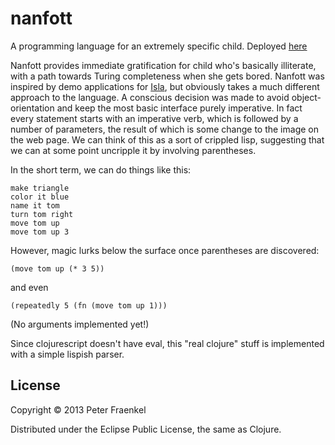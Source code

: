 # nanfott

A programming language for an extremely specific child. 
Deployed [here](http://podsnap.com/nanfott/nanfott.html)

Nanfott provides immediate gratification for child who's basically illiterate, with a
path towards Turing completeness when she gets bored.
Nanfott was inspired by demo applications for [Isla](https://github.com/maryrosecook/isla), but obviously takes
a much different approach to the language. A conscious decision was made to avoid object-orientation and keep the
most basic interface purely imperative. In fact every statement starts with an imperative verb, which is
followed by a number of parameters, the result of which is some change to the image on the web page.  We can think
of this as a sort of crippled lisp, suggesting that we can at some point uncripple it by involving parentheses.


In the short term, we can do things like this:

~~~
make triangle
color it blue
name it tom
turn tom right
move tom up
move tom up 3
~~~

However, magic lurks below the surface once parentheses are discovered:

~~~
(move tom up (* 3 5))
~~~

and even

~~~
(repeatedly 5 (fn (move tom up 1)))
~~~

(No arguments implemented yet!)

Since clojurescript doesn't have eval, this "real clojure" stuff is implemented with a
simple lispish parser.


## License

Copyright © 2013 Peter Fraenkel

Distributed under the Eclipse Public License, the same as Clojure.
